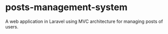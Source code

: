 # posts-management-system
A web application in Laravel using MVC architecture for managing posts of users.

